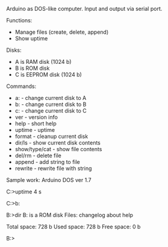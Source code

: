 Arduino as DOS-like computer.
Input and output via serial port.

Functions:
* Manage files (create, delete, append)
* Show uptime

Disks:
* A is RAM disk (1024 b)
* B is ROM disk
* C is EEPROM disk (1024 b)

Commands:
* a: - change current disk to A
* b: - change current disk to B
* c: - change current disk to C
* ver - version info
* help - short help
* uptime - uptime
* format - cleanup current disk
* dir/ls - show current disk contents
* show/type/cat - show file contents
* del/rm - delete file
* append - add string to file
* rewrite - rewrite file with string

Sample work:
Arduino DOS ver 1.7

C:>uptime
4 s

C:>b:

B:>dir
B: is a ROM disk
Files:
   changelog
   about
   help

Total space: 728 b
Used space: 728 b
Free space: 0 b

B:>
